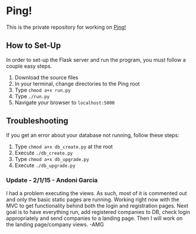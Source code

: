 # Ping!
This is the private repository for working on [Ping!](http://andonigarcia.github.io/Ping/static_websites/Website3)

## How to Set-Up
In order to set-up the Flask server and run the program, you must follow a couple easy steps.

1. Download the source files
2. In your terminal, change directories to the Ping root
3. Type `chmod a+x run.py`
4. Type `./run.py`
5. Navigate your browser to `localhost:5000`

## Troubleshooting
If you get an error about your database not running, follow these steps:

1. Type `chmod a+x db_create.py` at the root
2. Execute `./db_create.py`
3. Type `chmod a+x db_upgrade.py`
4. Execute `./db_upgrade.py`

### Update - 2/1/15 - Andoni Garcia
I had a problem executing the views. As such, most of it is commented out and only the basic static pages are running. Working right now with the MVC to get functionality behind both the login and registration pages. Next goal is to have everything run, add registered companies to DB, check login appropriately and send companies to a landing page. Then I will work on the landing page/company views.
-AMG
